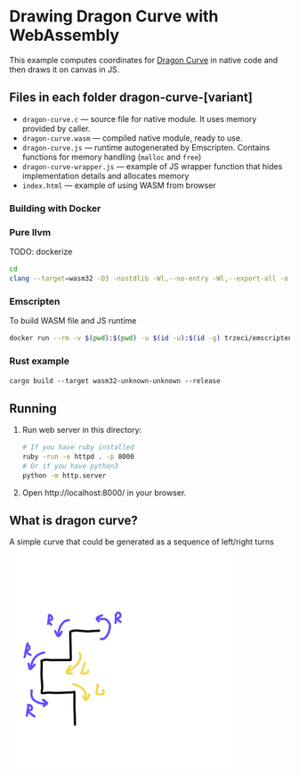 # Drawing Dragon Curve with WebAssembly

This example computes coordinates for [Dragon Curve](https://en.wikipedia.org/wiki/Dragon_curve) in native code and then draws it on canvas in JS.

## Files in each folder dragon-curve-[variant]

- `dragon-curve.c` — source file for native module. It uses memory provided by caller.
- `dragon-curve.wasm` — compiled native module, ready to use.
- `dragon-curve.js` — runtime autogenerated by Emscripten. Contains functions for memory handling (`malloc` and `free`)
- `dragon-curve-wrapper.js` — example of JS wrapper function that hides implementation details and allocates memory
- `index.html` — example of using WASM from browser

### Building with Docker

### Pure llvm

TODO: dockerize

```sh
cd
clang --target=wasm32 -O3 -nostdlib -Wl,--no-entry -Wl,--export-all -o dragon-curve-pure-llvm/dragon-curve.wasm dragon-curve-pure-llvm/dragon-curve.c
```

### Emscripten

To build WASM file and JS runtime

```sh
docker run --rm -v $(pwd):$(pwd) -u $(id -u):$(id -g) trzeci/emscripten emcc $(pwd)/dragon-curve-emscripten/dragon-curve.c -o $(pwd)/dragon-curve-emscripten/dragon-curve.js -s EXPORTED_FUNCTIONS='["_dragonCurve"]' -s EXPORTED_RUNTIME_METHODS='["ccall"]' -s ALLOW_MEMORY_GROWTH=1
```

### Rust example

`cargo build --target wasm32-unknown-unknown --release`

## Running

1.  Run web server in this directory:

    ```sh
    # If you have ruby installed
    ruby -run -e httpd . -p 8000
    # Or if you have python3
    python -m http.server
    ```

2.  Open http://localhost:8000/ in your browser.

## What is dragon curve?

A simple curve that could be generated as a sequence of left/right turns
![Dragon Curve generation](dc.svg)
